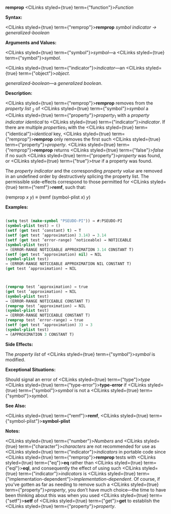 **remprop** <ClLinks styled={true} term={"function"}><i>Function</i></ClLinks> 



**Syntax:** 



<ClLinks styled={true} term={"remprop"}><b>remprop</b></ClLinks> *symbol indicator → generalized-boolean* 



**Arguments and Values:** 



<ClLinks styled={true} term={"symbol"}><i>symbol</i></ClLinks>—a <ClLinks styled={true} term={"symbol"}><i>symbol</i></ClLinks>. 



<ClLinks styled={true} term={"indicator"}><i>indicator</i></ClLinks>—an <ClLinks styled={true} term={"object"}><i>object</i></ClLinks>. 



*generalized-boolean*—a *generalized boolean*. 



**Description:** 



<ClLinks styled={true} term={"remprop"}><b>remprop</b></ClLinks> removes from the *property list* <sub>2</sub> of <ClLinks styled={true} term={"symbol"}><i>symbol</i></ClLinks> a <ClLinks styled={true} term={"property"}><i>property</i></ClLinks><sub>1</sub> with a *property indicator identical* to <ClLinks styled={true} term={"indicator"}><i>indicator</i></ClLinks>. If there are multiple *properties*<sub>1</sub> with the <ClLinks styled={true} term={"identical"}><i>identical</i></ClLinks> key, <ClLinks styled={true} term={"remprop"}><b>remprop</b></ClLinks> only removes the first such <ClLinks styled={true} term={"property"}><i>property</i></ClLinks>. <ClLinks styled={true} term={"remprop"}><b>remprop</b></ClLinks> returns <ClLinks styled={true} term={"false"}><i>false</i></ClLinks> if no such <ClLinks styled={true} term={"property"}><i>property</i></ClLinks> was found, or <ClLinks styled={true} term={"true"}><i>true</i></ClLinks> if a property was found. 



The *property indicator* and the corresponding *property value* are removed in an undefined order by destructively splicing the property list. The permissible side-effects correspond to those permitted for <ClLinks styled={true} term={"remf"}><b>remf</b></ClLinks>, such that: 



(remprop *x y*) *≡* (remf (symbol-plist *x*) *y*) 



**Examples:**
```lisp

(setq test (make-symbol "PSEUDO-PI")) → #:PSEUDO-PI 
(symbol-plist test) → () 
(setf (get test ’constant) t) → T 
(setf (get test ’approximation) 3.14) → 3.14 
(setf (get test ’error-range) ’noticeable) → NOTICEABLE 
(symbol-plist test) 
→ (ERROR-RANGE NOTICEABLE APPROXIMATION 3.14 CONSTANT T) 
(setf (get test ’approximation) nil) → NIL 
(symbol-plist test) 
→ (ERROR-RANGE NOTICEABLE APPROXIMATION NIL CONSTANT T) 
(get test ’approximation) → NIL 



(remprop test ’approximation) → true 
(get test ’approximation) → NIL 
(symbol-plist test) 
→ (ERROR-RANGE NOTICEABLE CONSTANT T) 
(remprop test ’approximation) → NIL 
(symbol-plist test) 
→ (ERROR-RANGE NOTICEABLE CONSTANT T) 
(remprop test ’error-range) → true 
(setf (get test ’approximation) 3) → 3 
(symbol-plist test) 
→ (APPROXIMATION 3 CONSTANT T) 

```
**Side Effects:** 



The *property list* of <ClLinks styled={true} term={"symbol"}><i>symbol</i></ClLinks> is modified. 



**Exceptional Situations:** 



Should signal an error of <ClLinks styled={true} term={"type"}><i>type</i></ClLinks> <ClLinks styled={true} term={"type-error"}><b>type-error</b></ClLinks> if <ClLinks styled={true} term={"symbol"}><i>symbol</i></ClLinks> is not a <ClLinks styled={true} term={"symbol"}><i>symbol</i></ClLinks>. 



**See Also:** 



<ClLinks styled={true} term={"remf"}><b>remf</b></ClLinks>, <ClLinks styled={true} term={"symbol-plist"}><b>symbol-plist</b></ClLinks> 



**Notes:** 



<ClLinks styled={true} term={"number"}><i>Numbers</i></ClLinks> and <ClLinks styled={true} term={"character"}><i>characters</i></ClLinks> are not recommended for use as <ClLinks styled={true} term={"indicator"}><i>indicators</i></ClLinks> in portable code since <ClLinks styled={true} term={"remprop"}><b>remprop</b></ClLinks> tests with <ClLinks styled={true} term={"eq"}><b>eq</b></ClLinks> rather than <ClLinks styled={true} term={"eql"}><b>eql</b></ClLinks>, and consequently the effect of using such <ClLinks styled={true} term={"indicator"}><i>indicators</i></ClLinks> is <ClLinks styled={true} term={"implementation-dependent"}><i>implementation-dependent</i></ClLinks>. Of course, if you’ve gotten as far as needing to remove such a <ClLinks styled={true} term={"property"}><i>property</i></ClLinks>, you don’t have much choice—the time to have been thinking about this was when you used <ClLinks styled={true} term={"setf"}><b>setf</b></ClLinks> of <ClLinks styled={true} term={"get"}><b>get</b></ClLinks> to establish the <ClLinks styled={true} term={"property"}><i>property</i></ClLinks>. 



